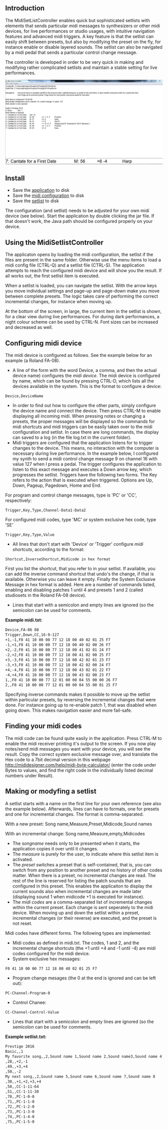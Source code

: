 ## Introduction
The MidiSetListController enables quick but sophisticated setlists with elements that sends particular midi messages to synthesizers or other midi devices, for live performances or studio usages, with intuitive navigation features and advanced midi triggers. A key feature is that the setlist can easily shift between presets, but also by modifying the preset on the fly, for instance enable or disable layered sounds. The setlist can also be navigated by a midi pedal that sends a particular control change message.

The controller is developed in order to be very quick in making and modifying rather complicated setlists and maintain a stable setting for live performances. 

![screenshot](https://github.com/ejlchappin/MidiSetlistController/raw/master/MidiSetlistController.png)

## Install
* Save the [application](https://github.com/ejlchappin/MidiSetlistController/raw/master/MidiSetlistController.jar) to disk
* Save the [midi configuration](https://raw.githubusercontent.com/ejlchappin/MidiSetlistController/master/midi.txt) to disk
* Save the [setlist](https://raw.githubusercontent.com/ejlchappin/MidiSetlistController/master/setlist.txt) to disk

The configuration (and setlist) needs to be adjusted for your own midi device (see below). Start the application by double clicking the jar file. If that doesn't work, the Java path should be configured properly on your device. 

## Using the MidiSetlistController
The applicaton opens by loading the midi configuration, the setlist if the files are present in the same folder. Otherwise use the menu items to load a midi config file (CTRL-Q) and a setlist file (CTRL-S). The application attempts to reach the configured midi device and will show you the result. If all works out, the first setlist item is executed.

When a setlist is loaded, you can navigate the setlist. With the arrow keys you move individual settings and page-up and page-down make you move between complete presets. The logic takes care of performing the correct incremental changes, for instance when moving up.

At the bottom of the screen, in large, the current item in the setlist is shown, for a clear view during live performances. For during dark performances, a night colour scheme can be used by CTRL-N. Font sizes can be increased and decreased as well.

## Configuring midi device
The midi device is configured as follows. See the example below for an example (a Roland FA-08).

* A line of the form with the word Device, a comma, and then the actual device name) configures the *midi device*. The midi device is configured by name, which can be found by pressing CTRL-D, which lists all the devices available in the system. This is the format to configure a device:
```
Device,DeviceName
```
* In order to find out how to configure the other parts, simply configure the device name and connect the device. Then press CTRL-M to enable displaying all incoming midi. When pressing notes or changing a presets, the proper messages will be displayed so the commands for midi shortcuts and midi triggers can be easily taken over to the midi configuration and setlist. In case there are long commands, the display can saved to a log (in the file log.txt in the current folder). 
* Midi triggers are configured that the application listens for to trigger changes to the device. This means, no interaction with the computer is necessary during live performance. In the example below, I configured my synth to send a midi control change message 9 on channel 16 with value 127 when I press a pedal. The trigger configures the application to listen to this exact message and executes a Down arrow key, which progresses the setlist. Triggers have the following two forms. The Key refers to the action that is executed when triggered. Options are Up, Down, Pageup, Pagedown, Home and End.

For program and control change messages, type is 'PC' or 'CC', respectively:
```
Trigger,Key,Type,Channel-Data1-Data2
```

For configured midi codes, type 'MC' or system exclusive hex code, type 'SE'
```
Trigger,Key,Type,Value
```

* All lines that don't start with 'Device' or 'Trigger' configure *midi shortcuts*, according to the format:
```
Shortcut,InverseShortcut,Midicode in hex format
``` 
First you list the shortcut, that you refer to in your setlist. If available, you can add the inverse command shortcut that undo's the change, if that is available. Otherwise you can leave it empty. Finally the System Exclusive Message in hex format is added. Here are a number of commands listed, enabling and disabling patches 1 until 4 and presets 1 and 2 (called studiosets in the Roland FA-08 device).
* Lines that start with a semicolon and empty lines are ignored (so the semicolon can be used for comments.

**Example midi.txt:**

```
Device,FA-06 08
Trigger,Down,CC,16-9-127
+1,-1,F0 41 10 00 00 77 12 18 00 40 02 01 25 F7
-1,+1,F0 41 10 00 00 77 12 18 00 40 02 00 26 F7
+2,-2,F0 41 10 00 00 77 12 18 00 41 02 01 24 F7
-2,+2,F0 41 10 00 00 77 12 18 00 41 02 00 25 F7
+3,-3,F0 41 10 00 00 77 12 18 00 42 02 01 23 F7
-3,+3,F0 41 10 00 00 77 12 18 00 42 02 00 24 F7
+4,-4,F0 41 10 00 00 77 12 18 00 43 02 01 22 F7
-4,+4,F0 41 10 00 00 77 12 18 00 43 02 00 23 F7
1,,F0 41 10 00 00 77 12 01 00 00 04 55 00 00 26 F7
2,,F0 41 10 00 00 77 12 01 00 00 04 55 00 01 25 F7
```

Specifying inverse commands makes it possible to move up the setlist within particular presets, by reversing the incremental changes that were done. For instance going up to re-enable patch 1, that was disabled when going down. This makes navigation easier and more fail-safe.

## Finding your midi codes
The midi code can be found quite easily in the application. Press CTRL-M to enable the midi receiver printing it's output to the screen. If you now play notes/send midi messages you want with your device, you will see the result. Copy the correct system exclusive message over, and translate the Hex code to a 7bit decimal version in this webpage http://mididesigner.com/help/midi-byte-calculator/ (enter the code under Bytes to values, and find the right code in the individually listed decimal numbers under Result).

## Making or modyfing a setlist
A setlist starts with a name on the first line for your own reference (see also the example below). Afterwards, lines can have to formats, one for presets and one for incremental changes. The format is comma-separated. 

With a new preset: Song name,Measure,Preset,Midicode,Sound names

With an incremental change: Song name,Measure,empty,Midicodes

* The *songname* needs only to be presented when it starts, the application copies it over until it changes.
* The *measure* is purely for the user, to indicate where this setlist item is activated.
* The *preset* switches a preset that is self-contained, that is, you can switch from any position to another preset and no history of other codes matter. When there is a preset, no incremental changes are read. The rest of the line is reserved for listing the patch sounds that are configured in this preset. This enables the applicaiton to display the current sounds also when incremental changes are made later (displaying sound 1 when midicode +1 is executed for instance). 
* The *midi codes* are a comma-separated list of incremental changes within the current preset. Each change is sent seperately to the midi device. When moving up and down the setlist within a preset, incremental changes (or their reverse) are executed, and the preset is not reset. 

Midi codes have different forms. The following types are implemented:
* Midi codes as defined in midi.txt. The codes, 1 and 2, and the incremental change shortcuts (the +1 until +4 and -1 until -4) are midi codes configured for the midi device. 
* System exclusive hex messages:
```
F0 41 10 00 00 77 12 18 00 40 02 01 25 F7
```

* Program change mesages (the 0 at the end is ignored and can be left out):
```
PC-Channel-Program-0
```

* Control Chanee: 
```
CC-Channel-Control-Value
```

* Lines that start with a semicolon and empty lines are ignored (so the semicolon can be used for comments.

**Example setlist.txt:**
```
Prestige 2016
Basic,,1
My favorite song,,2,Sound name 1,Sound name 2,Sound name3,Sound name 4
,28,,+2,-1
,49,,+3,+4
,50,,-2
My next song,,2,Sound name 5,Sound name 6,Sound name 7,Sound name 8
,30,,+1,+2,+3,+4
,50,,CC-1-11-64
,51,,CC-1-11-30
,70,,PC-1-0-0
,71,,PC-1-1-0
,72,,PC-1-2-0
,73,,PC-1-3-0
,74,,PC-1-4-0
,75,,PC-1-5-0
```
